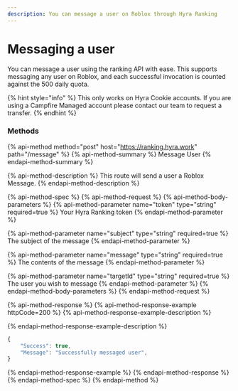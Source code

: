 ```yaml
---
description: You can message a user on Roblox through Hyra Ranking
---
```


# Messaging a user

You can message a user using the ranking API with ease. This supports messaging any user on Roblox, and each successful invocation is counted against the 500 daily quota. 

{% hint style="info" %}
This only works on Hyra Cookie accounts. If you are using a Campfire Managed account please contact our team to request a transfer. 
{% endhint %}

### Methods

{% api-method method="post" host="https://ranking.hyra.work" path="/message" %}
{% api-method-summary %}
Message User
{% endapi-method-summary %}

{% api-method-description %}
This route will send a user a Roblox Message. 
{% endapi-method-description %}

{% api-method-spec %}
{% api-method-request %}
{% api-method-body-parameters %}
{% api-method-parameter name="token" type="string" required=true %}
Your Hyra Ranking token
{% endapi-method-parameter %}

{% api-method-parameter name="subject" type="string" required=true %}
The subject of the message
{% endapi-method-parameter %}

{% api-method-parameter name="message" type="string" required=true %}
The contents of the message
{% endapi-method-parameter %}

{% api-method-parameter name="targetId" type="string" required=true %}
The user you wish to message
{% endapi-method-parameter %}
{% endapi-method-body-parameters %}
{% endapi-method-request %}

{% api-method-response %}
{% api-method-response-example httpCode=200 %}
{% api-method-response-example-description %}

{% endapi-method-response-example-description %}

```javascript
{
    "Success": true,
    "Message": "Successfully messaged user",
}
```
{% endapi-method-response-example %}
{% endapi-method-response %}
{% endapi-method-spec %}
{% endapi-method %}

